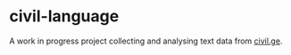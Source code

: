 # civil-language

A work in progress project collecting and analysing text data from [civil.ge](civil.ge).